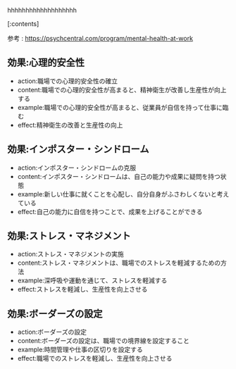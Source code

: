 

hhhhhhhhhhhhhhhhhhh
    
[:contents]

参考 : https://psychcentral.com/program/mental-health-at-work

## 効果:心理的安全性
- action:職場での心理的安全性の確立
- content:職場での心理的安全性が高まると、精神衛生が改善し生産性が向上する
- example:職場での心理的安全性が高まると、従業員が自信を持って仕事に臨む
- effect:精神衛生の改善と生産性の向上

## 効果:インポスター・シンドローム
- action:インポスター・シンドロームの克服
- content:インポスター・シンドロームは、自己の能力や成果に疑問を持つ状態
- example:新しい仕事に就くことを心配し、自分自身がふさわしくないと考えている
- effect:自己の能力に自信を持つことで、成果を上げることができる

## 効果:ストレス・マネジメント
- action:ストレス・マネジメントの実施
- content:ストレス・マネジメントは、職場でのストレスを軽減するための方法
- example:深呼吸や運動を通じて、ストレスを軽減する
- effect:ストレスを軽減し、生産性を向上させる

## 効果:ボーダーズの設定
- action:ボーダーズの設定
- content:ボーダーズの設定は、職場での境界線を設定すること
- example:時間管理や仕事の区切りを設定する
- effect:職場でのストレスを軽減し、生産性を向上させる

    